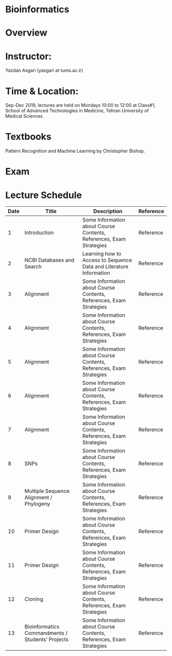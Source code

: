 # Bioinformatics 
# Overview
# Instructor: 
Yazdan Asgari (yasgari at tums.ac.ir)
# Time & Location: 
Sep-Dec 2019, lectures are held on Mondays 10:00 to 12:00 at Class#1, School of Advanced Technologies in Medicine, Tehran University of Medical Sciences
# Textbooks
Pattern Recognition and Machine Learning by Christopher Bishop.
# Exam
# Lecture Schedule
| Date | Title | Description | Reference |
| --- | --- | --- | --- |
| 1 | Introduction | Some Information about Course Contents, References, Exam Strategies | Reference |
| 2 | NCBI Databases and Search | Learning how to Access to Sequence Data and Literature Information | Reference |
| 3 | Alignment | Some Information about Course Contents, References, Exam Strategies | Reference |
| 4 | Alignment | Some Information about Course Contents, References, Exam Strategies | Reference |
| 5 | Alignment | Some Information about Course Contents, References, Exam Strategies | Reference |
| 6 | Alignment | Some Information about Course Contents, References, Exam Strategies | Reference |
| 7 | Alignment | Some Information about Course Contents, References, Exam Strategies | Reference |
| 8 | SNPs | Some Information about Course Contents, References, Exam Strategies | Reference |
| 9 | Multiple Sequence Alignment / Phylogeny | Some Information about Course Contents, References, Exam Strategies | Reference |
| 10 | Primer Design | Some Information about Course Contents, References, Exam Strategies | Reference |
| 11 | Primer Design | Some Information about Course Contents, References, Exam Strategies | Reference |
| 12 | Cloning | Some Information about Course Contents, References, Exam Strategies | Reference |
| 13 | Bioinformatics Commandments / Students’ Projects | Some Information about Course Contents, References, Exam Strategies | Reference |
